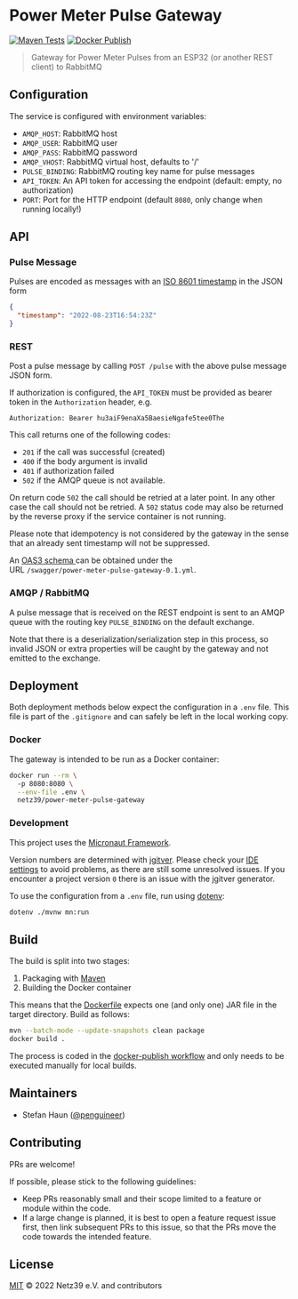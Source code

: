 # Power Meter Pulse Gateway

[![Maven Tests](https://github.com/netz39/power-meter-pulse-gateway/actions/workflows/maven-test.yml/badge.svg)](https://github.com/netz39/power-meter-pulse-gateway/actions/workflows/maven-test.yml)
[![Docker Publish](https://github.com/netz39/power-meter-pulse-gateway/actions/workflows/docker-publish.yml/badge.svg)](https://github.com/netz39/power-meter-pulse-gateway/actions/workflows/docker-publish.yml)

> Gateway for Power Meter Pulses from an ESP32 (or another REST client) to RabbitMQ

## Configuration

The service is configured with environment variables:

* `AMQP_HOST`: RabbitMQ host
* `AMQP_USER`: RabbitMQ user
* `AMQP_PASS`: RabbitMQ password
* `AMQP_VHOST`: RabbitMQ virtual host, defaults to '/'
* `PULSE_BINDING`: RabbitMQ routing key name for pulse messages
* `API_TOKEN`: An API token for accessing the endpoint (default: empty, no authorization)
* `PORT`: Port for the HTTP endpoint (default `8080`, only change when running locally!)

## API

### Pulse Message

Pulses are encoded as messages with an [ISO 8601 timestamp](https://en.wikipedia.org/wiki/ISO_8601) in the JSON form
```json
{
  "timestamp": "2022-08-23T16:54:23Z"
}
```

### REST

Post a pulse message by calling `POST /pulse` with the above pulse message JSON form.

If authorization is configured, the `API_TOKEN` must be provided as bearer token in the `Authorization` header, e.g.
```
Authorization: Bearer hu3aiF9enaXa5BaesieNgafe5tee0The
```

This call returns one of the following codes:
* `201` if the call was successful (created)
* `400` if the body argument is invalid
* `401` if authorization failed
* `502` if the AMQP queue is not available.

On return code `502` the call should be retried at a later point. In any other case the call should not be retried.
A `502` status code may also be returned by the reverse proxy if the service container is not running.

Please note that idempotency is not considered by the gateway in the sense that an already sent timestamp will not be suppressed.

An [OAS3 schema ](https://swagger.io/specification/) can be obtained under the  
URL `/swagger/power-meter-pulse-gateway-0.1.yml`.

### AMQP / RabbitMQ

A pulse message that is received on the REST endpoint is sent to an AMQP queue with the routing key `PULSE_BINDING` on 
the default exchange.

Note that there is a deserialization/serialization step in this process, so invalid JSON or extra properties will be 
caught by the gateway and not emitted to the exchange.


## Deployment

Both deployment methods below expect the configuration in a `.env` file.
This file is part of the `.gitignore` and can safely be left in the local working copy.

### Docker

The gateway is intended to be run as a Docker container:
```bash
docker run --rm \ 
  -p 8080:8080 \
  --env-file .env \
  netz39/power-meter-pulse-gateway
```

### Development

This project uses the [Micronaut Framework](https://micronaut.io/).

Version numbers are determined with [jgitver](https://jgitver.github.io/).
Please check your [IDE settings](https://jgitver.github.io/#_ides_usage) to avoid problems, as there are still some unresolved issues.
If you encounter a project version `0` there is an issue with the jgitver generator.

To use the configuration from a `.env` file, run using [dotenv](https://github.com/therootcompany/dotenv):
```bash
dotenv ./mvnw mn:run
```

## Build

The build is split into two stages:
1. Packaging with [Maven](https://maven.apache.org/)
2. Building the Docker container

This means that the [Dockerfile](Dockerfile) expects one (and only one) JAR file in the target directory.
Build as follows:

```bash
mvn --batch-mode --update-snapshots clean package
docker build .
```

The process is coded in the [docker-publish workflow](.github/workflows/docker-publish.yml) and only needs to be
executed manually for local builds.


## Maintainers

* Stefan Haun ([@penguineer](https://github.com/penguineer))


## Contributing

PRs are welcome!

If possible, please stick to the following guidelines:

* Keep PRs reasonably small and their scope limited to a feature or module within the code.
* If a large change is planned, it is best to open a feature request issue first, then link subsequent PRs to this issue, so that the PRs move the code towards the intended feature.


## License

[MIT](LICENSE.txt) © 2022 Netz39 e.V. and contributors
